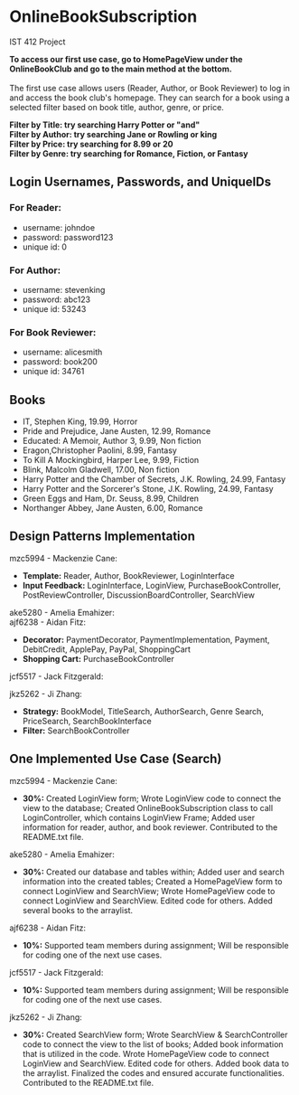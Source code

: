 # OnlineBookSubscription
IST 412 Project<br>

**To access our first use case, go to HomePageView under the OnlineBookClub and go to the main method at the bottom.** <br><br>
The first use case allows users (Reader, Author, or Book Reviewer) to log in and access the book club's homepage. They can search for a book using a selected filter based on book title, author, genre, or price. <br>

**Filter by Title: try searching Harry Potter or "and"** <br>
**Filter by Author: try searching Jane or Rowling or king** <br>
**Filter by Price: try searching for 8.99 or 20** <br>
**Filter by Genre: try searching for Romance, Fiction, or Fantasy** <br>

## Login Usernames, Passwords, and UniqueIDs
### For Reader: 
- username: johndoe
- password: password123
- unique id: 0

### For Author:
- username: stevenking
- password: abc123
- unique id: 53243

### For Book Reviewer: 
- username: alicesmith
- password: book200
- unique id: 34761

## Books
- IT, Stephen King, 19.99, Horror
- Pride and Prejudice, Jane Austen, 12.99, Romance
- Educated: A Memoir, Author 3, 9.99, Non fiction
- Eragon,Christopher Paolini, 8.99, Fantasy
- To Kill A Mockingbird, Harper Lee, 9.99, Fiction
- Blink, Malcolm Gladwell, 17.00, Non fiction
- Harry Potter and the Chamber of Secrets, J.K. Rowling, 24.99, Fantasy
- Harry Potter and the Sorcerer's Stone, J.K. Rowling, 24.99, Fantasy
- Green Eggs and Ham, Dr. Seuss, 8.99, Children
- Northanger Abbey, Jane Austen, 6.00, Romance

## Design Patterns Implementation
mzc5994 - Mackenzie Cane: <br> 

- **Template:** Reader, Author, BookReviewer, LoginInterface
- **Input Feedback:** LoginInterface, LoginView, PurchaseBookController, PostReviewController, DiscussionBoardController, SearchView

ake5280 - Amelia Emahizer: <br> 
ajf6238 - Aidan Fitz: <br> 

- **Decorator:** PaymentDecorator, PaymentImplementation, Payment, DebitCredit, ApplePay, PayPal, ShoppingCart
- **Shopping Cart:** PurchaseBookController 

jcf5517 - Jack Fitzgerald: <br> 

jkz5262 - Ji Zhang: <be> 

- **Strategy:** BookModel, TitleSearch, AuthorSearch, Genre Search, PriceSearch, SearchBookInterface
- **Filter:** SearchBookController


## One Implemented Use Case (Search) 
mzc5994 - Mackenzie Cane: <br> 

- **30%:**  Created LoginView form; Wrote LoginView code to connect the view to the database; Created OnlineBookSubscription class to call LoginController, which contains LoginView Frame; Added user information for reader, author, and book reviewer. Contributed to the README.txt file.
  
ake5280 - Amelia Emahizer: <br> 

- **30%:** Created our database and tables within; Added user and search information into the created tables; Created a HomePageView form to connect LoginView and SearchView; Wrote HomePageView code to connect LoginView and SearchView. Edited code for others. Added several books to the arraylist.

ajf6238 - Aidan Fitz: <br> 

- **10%:** Supported team members during assignment; Will be responsible for coding one of the next use cases.
  
jcf5517 - Jack Fitzgerald: <br> 

- **10%:** Supported team members during assignment; Will be responsible for coding one of the next use cases.
  
jkz5262 - Ji Zhang: <br>

- **30%:** Created SearchView form; Wrote SearchView & SearchController code to connect the view to the list of books; Added book information that is utilized in the code. Wrote HomePageView code to connect LoginView and SearchView. Edited code for others. Added book data to the arraylist. Finalized the codes and ensured accurate functionalities. Contributed to the README.txt file.
